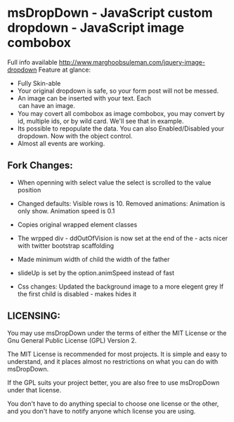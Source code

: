 msDropDown - JavaScript custom dropdown - JavaScript image combobox
======================================================
Full info available http://www.marghoobsuleman.com/jquery-image-dropdown
Feature at glance:

* Fully Skin-able
* Your original dropdown is safe, so your form post will not be messed.
* An image can be inserted with your text. Each <option> can have an image.
* You may covert all combobox as image combobox, you may convert by id, multiple ids, or by wild card. We'll see that in example.
* Its possible to repopulate the data. You can also Enabled/Disabled your dropdown. Now with the object control.
* Almost all events are working.

Fork Changes:
------------
* When openning with select value the select is scrolled to the value position

* Changed defaults: 
   Visible rows is 10.
   Removed animations: Animation is only show. Animation speed is 0.1

* Copies original wrapped element classes
* The wrpped div - ddOutOfVision is now set at the end of the - acts nicer with twitter bootstrap scaffolding
* Made minimum width of child the width of the father
* slideUp is set by the option.animSpeed instead of fast

* Css changes:
  Updated the background image to a more elegent grey
  If the first child is disabled - makes hides it


LICENSING:
---------
You may use msDropDown under the terms of either the MIT License or 
the Gnu General Public License (GPL) Version 2.

The MIT License is recommended for most projects. 
It is simple and easy to understand, and it places almost no restrictions on what you can do with msDropDown.

If the GPL suits your project better, you are also free to use msDropDown under that license.

You don't have to do anything special to choose one license or the other, and you don't have to notify anyone which license you are using. 


